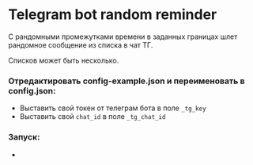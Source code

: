 # Telegram bot random reminder
С рандомными промежутками времени в заданных границах шлет рандомное сообщение из списка в чат ТГ.

Списков может быть несколько. 

### Отредактировать config-example.json и переименовать в config.json:
- Выставить свой токен от телеграм бота в поле `_tg_key`
- Выставить свой `chat_id` в поле `_tg_chat_id`

### Запуск:
- 


